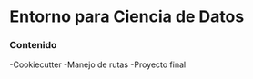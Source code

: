 # **Entorno para Ciencia de Datos**
### **Contenido**
-Cookiecutter
-Manejo de rutas
-Proyecto final

